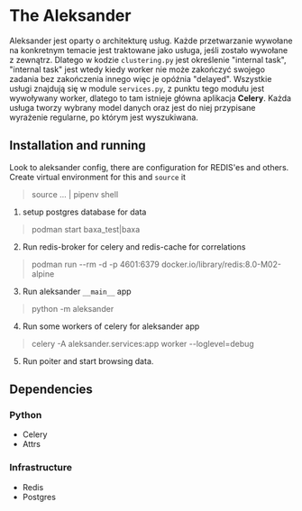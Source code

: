 # The Aleksander
Aleksander jest oparty o architekturę usług. Każde przetwarzanie wywołane na konkretnym temacie jest traktowane
jako usługa, jeśli zostało wywołane z zewnątrz. Dlatego w kodzie `clustering.py` jest określenie "internal task",
"internal task" jest wtedy kiedy worker nie może zakończyć swojego zadania bez zakończenia innego więc je opóźnia "delayed".
Wszystkie usługi znajdują się w module `services.py`, z punktu tego modułu jest wywoływany worker,
dlatego to tam istnieje główna aplikacja <b>Celery</b>. Każda usługa tworzy wybrany model danych oraz jest do
niej przypisane wyrażenie regularne, po którym jest wyszukiwana.

## Installation and running
Look to aleksander config, there are configuration for REDIS'es and others.
Create virtual environment for this and `source` it
> source ... | pipenv shell
1. setup postgres database for data
> podman start baxa_test|baxa
2. Run redis-broker for celery and redis-cache for correlations
> podman run --rm -d -p 4601:6379 docker.io/library/redis:8.0-M02-alpine
3. Run aleksander `__main__` app
> python -m aleksander
4. Run some workers of celery for aleksander app
> celery -A aleksander.services:app worker --loglevel=debug
5. Run poiter and start browsing data.
> 

## Dependencies
### Python
* Celery
* Attrs
### Infrastructure
* Redis
* Postgres
